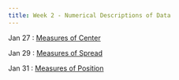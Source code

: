 ```yaml
---
title: Week 2 - Numerical Descriptions of Data
---
```


Jan 27
: [Measures of Center](https://rmshksu.github.io/stat240_spring2025/classes/d3-240-spr25.html)

Jan 29
: [Measures of Spread](https://rmshksu.github.io/stat240_spring2025/classes/d4-240-spr25.html)

Jan 31
: [Measures of Position]()
